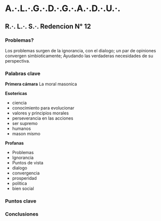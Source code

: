# **A.·.L.·.G.·.D.·.G.·.A.·.D.·.U.·.**

## **R.·. L.·. S.·. Redencion N° 12**

### Problemas?

Los problemas surgen de la ignorancia, con el dialogo; un par de opiniones convergen simbioticamente; Ayudando las verdaderas necesidades de su perspectiva.

### Palabras clave


**Primera cámara**
La moral masonica

**Esotericas**
- ciencia
- conocimiento para evolucionar 
- valores y principios morales
- perseverancia en las acciones
- ser supremo
- humanos
- mason mismo

**Profanas**
- Problemas
- Ignorancia
- Puntos de vista
- dialogo
- convergencia
- prosperidad
- politica
- bien social

### Puntos clave

### Conclusiones
